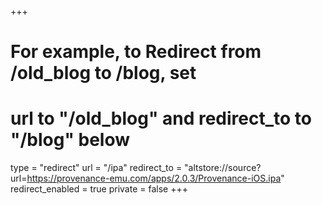+++
# For example, to Redirect from /old_blog to /blog, set 
# url to "/old_blog" and redirect_to to "/blog" below
type = "redirect"
url = "/ipa"
redirect_to = "altstore://source?url=https://provenance-emu.com/apps/2.0.3/Provenance-iOS.ipa"
redirect_enabled = true
private = false
+++